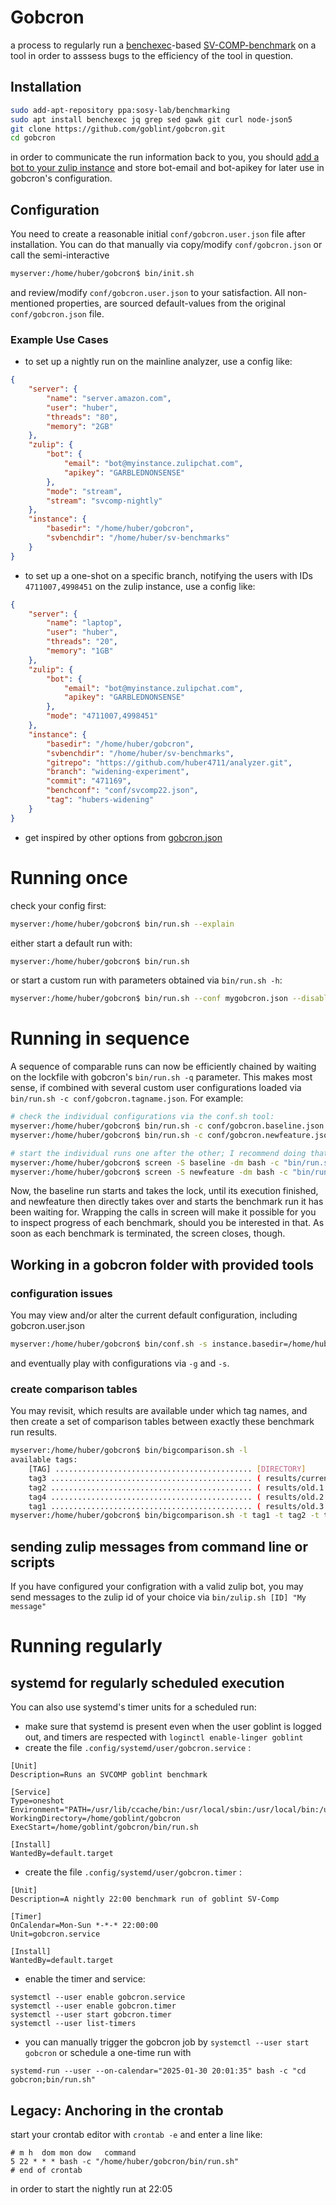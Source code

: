 # Gobcron

a process to regularly run a [benchexec](https://github.com/sosy-lab/benchexec)-based [SV-COMP-benchmark](https://gitlab.com/sosy-lab/benchmarking/sv-benchmarks) on a tool in order to asssess bugs to the efficiency of the tool in question. 


## Installation
```bash
sudo add-apt-repository ppa:sosy-lab/benchmarking
sudo apt install benchexec jq grep sed gawk git curl node-json5
git clone https://github.com/goblint/gobcron.git
cd gobcron
```

in order to communicate the run information back to you, you should [add a bot to your zulip instance](https://goblint.zulipchat.com/#settings/your-bots) and store bot-email and bot-apikey for later use in gobcron's configuration.

## Configuration

You need to create a reasonable initial ```conf/gobcron.user.json``` file after installation. You can do that manually via copy/modify ```conf/gobcron.json``` or call the semi-interactive
```bash
myserver:/home/huber/gobcron$ bin/init.sh
```
and review/modify ```conf/gobcron.user.json``` to your satisfaction. All non-mentioned properties, are sourced default-values from the original ```conf/gobcron.json``` file.

### Example Use Cases
- to set up a nightly run on the mainline analyzer, use a config like:
```json
{
    "server": {
        "name": "server.amazon.com",
        "user": "huber",
        "threads": "80",
        "memory": "2GB"
    },
    "zulip": {
        "bot": {
            "email": "bot@myinstance.zulipchat.com",
            "apikey": "GARBLEDNONSENSE"
        },
        "mode": "stream",
        "stream": "svcomp-nightly"
    },
    "instance": {
        "basedir": "/home/huber/gobcron",
        "svbenchdir": "/home/huber/sv-benchmarks"
    }
}
```
- to set up a one-shot on a specific branch,  notifying the users with IDs ```4711007,4998451``` on the zulip instance, use a config like:
```json
{
    "server": {
        "name": "laptop",
        "user": "huber",
        "threads": "20",
        "memory": "1GB"
    },
    "zulip": {
        "bot": {
            "email": "bot@myinstance.zulipchat.com",
            "apikey": "GARBLEDNONSENSE"
        },
        "mode": "4711007,4998451"
    },
    "instance": {
        "basedir": "/home/huber/gobcron",
        "svbenchdir": "/home/huber/sv-benchmarks",
        "gitrepo": "https://github.com/huber4711/analyzer.git",
        "branch": "widening-experiment",
        "commit": "471169",
        "benchconf": "conf/svcomp22.json",
        "tag": "hubers-widening"
    }
}
```
- get inspired by other options from [gobcron.json](conf/gobcron.json)

# Running once

check your config first:
```bash
myserver:/home/huber/gobcron$ bin/run.sh --explain
```

either start a default run with:
```bash
myserver:/home/huber/gobcron$ bin/run.sh
```
or start a custom run with parameters obtained via `bin/run.sh -h`:
```bash
myserver:/home/huber/gobcron$ bin/run.sh --conf mygobcron.json --disablezulip --skipchangecheck
```

# Running in sequence

A sequence of comparable runs can now be efficiently chained by waiting on the lockfile with gobcron's ```bin/run.sh -q``` parameter. This makes most sense, if combined with several custom user configurations
loaded via ```bin/run.sh -c conf/gobcron.tagname.json```. For example:

```bash
# check the individual configurations via the conf.sh tool:
myserver:/home/huber/gobcron$ bin/run.sh -c conf/gobcron.baseline.json --explain
myserver:/home/huber/gobcron$ bin/run.sh -c conf/gobcron.newfeature.json --explain

# start the individual runs one after the other; I recommend doing that inside a detached screen environment
myserver:/home/huber/gobcron$ screen -S baseline -dm bash -c "bin/run.sh -c conf/gobcron.baseline.json"
myserver:/home/huber/gobcron$ screen -S newfeature -dm bash -c "bin/run.sh -q --skipchangecheck -c conf/gobcron.newfeature.json"
```
Now, the baseline run starts and takes the lock, until its execution finished, and newfeature then directly takes over and starts the benchmark run it has been waiting for. Wrapping the calls in screen will make it possible for you to inspect progress of each benchmark, should you be interested in that. As soon as each benchmark is terminated, the screen closes, though.

## Working in a gobcron folder with provided tools


### configuration issues

You may view and/or alter the current default configuration, including gobcron.user.json
```bash
myserver:/home/huber/gobcron$ bin/conf.sh -s instance.basedir=/home/huber -a
```
and eventually play with configurations via `-g` and `-s`.

### create comparison tables 

You may revisit, which results are available under which tag names, and then create a set of comparison tables between exactly these benchmark run results.
```bash
myserver:/home/huber/gobcron$ bin/bigcomparison.sh -l
available tags:
    [TAG] ............................................ [DIRECTORY]
    tag3 ............................................. ( results/current )
    tag2 ............................................. ( results/old.1 )
    tag4 ............................................. ( results/old.2 )
    tag1 ............................................. ( results/old.3 )
myserver:/home/huber/gobcron$ bin/bigcomparison.sh -t tag1 -t tag2 -t tag3
```

## sending zulip messages from command line or scripts

If you have configured your configration with a valid zulip bot, you may send messages to the zulip id of your choice via ```bin/zulip.sh [ID] "My message"```

# Running regularly
## systemd for regularly scheduled execution

You can also use systemd's timer units for a scheduled run:
- make sure that systemd is present even when the user goblint is logged out, and timers are respected with ```loginctl enable-linger goblint```
- create the file ```.config/systemd/user/gobcron.service``` : 
```
[Unit]
Description=Runs an SVCOMP goblint benchmark

[Service]
Type=oneshot
Environment="PATH=/usr/lib/ccache/bin:/usr/local/sbin:/usr/local/bin:/usr/bin"
WorkingDirectory=/home/goblint/gobcron
ExecStart=/home/goblint/gobcron/bin/run.sh

[Install]
WantedBy=default.target
```

- create the file ```.config/systemd/user/gobcron.timer``` :
```
[Unit]
Description=A nightly 22:00 benchmark run of goblint SV-Comp

[Timer]
OnCalendar=Mon-Sun *-*-* 22:00:00
Unit=gobcron.service

[Install]
WantedBy=default.target
```

- enable the timer and service:
```
systemctl --user enable gobcron.service
systemctl --user enable gobcron.timer
systemctl --user start gobcron.timer
systemctl --user list-timers
```
- you can manually trigger the gobcron job by ```systemctl --user start gobcron``` or schedule a one-time run with  
```
systemd-run --user --on-calendar="2025-01-30 20:01:35" bash -c "cd gobcron;bin/run.sh"
```

## Legacy: Anchoring in the crontab
start your crontab editor with ```crontab -e``` and enter a line like:
```
# m h  dom mon dow   command
5 22 * * * bash -c "/home/huber/gobcron/bin/run.sh"
# end of crontab

```
in order to start the nightly run at 22:05
